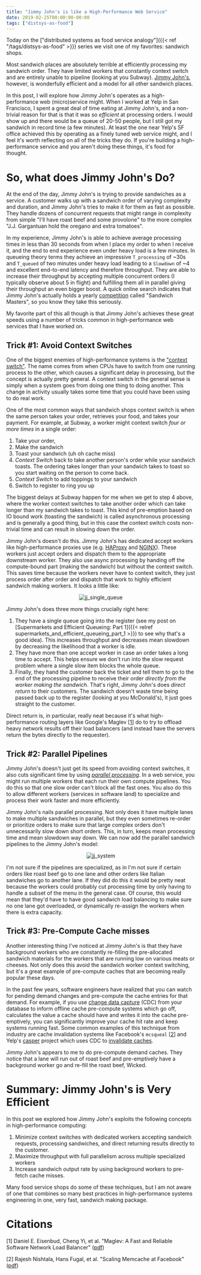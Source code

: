 ```yaml
---
title: "Jimmy John's is like a High-Performance Web Service"
date: 2019-02-25T00:00:00-00:00
tags: ["distsys-as-food"]
---
```

Today on the
["distributed systems as food service analogy"]({{< ref "/tags/distsys-as-food" >}})
series we visit one of my favorites: sandwich shops.

Most sandwich places are absolutely terrible at efficiently processing my
sandwich order. They have limited workers that constantly context switch and
are entirely unable to pipeline (looking at you Subway). [Jimmy
John's](https://www.jimmyjohns.com/), however, is wonderfully efficient and a
model for all other sandwich places.

In this post, I will explore how Jimmy John's operates as a high-performance
web (micro)service might. When I worked at Yelp in San Francisco, I spent a
great deal of time eating at Jimmy John's, and a non-trivial reason for that is
that it was so *efficient* at processing orders. I would show up and there
would be a queue of 20-50 people, but I still got my sandwich in record time (a
few minutes). At least the one near Yelp's SF office achieved this by operating
as a finely tuned web service might, and I feel it's worth reflecting on all of
the tricks they do. If you're building a high-performance service and you
aren't doing these things, it's food for thought.

So, what does Jimmy John's Do?
==============================

At the end of the day, Jimmy John's is trying to provide sandwiches as a
service. A customer walks up with a sandwich order of varying complexity and
duration, and Jimmy John's tries to make it for them as fast as possible. They
handle dozens of concurrent requests that might range in complexity from simple
"I'll have roast beef and some provolone" to the more complex "J.J. Gargantuan
hold the oregano and extra tomatoes".

In my experience, Jimmy John's is able to achieve average processing times in
less than 30 seconds from when I place my order to when I receive it, and the
end to end experience even under heavy load is a few minutes. In queueing
theory terms they achieve an impressive `T_processing` of ~30s and `T_queued`
of two minutes under heavy load leading to a `Slowdown` of ~4 and excellent
end-to-end latency and therefore throughput. They are able to increase their
throughput by accepting multiple concurrent orders (I typically observe about 5
in flight) and fulfilling them all in parallel giving their throughput an even
bigger boost. A quick online search indicates that Jimmy John's actually
holds a yearly [competition](https://vimeo.com/289769768) called "Sandwich
Masters", so you know they take this seriously.

My favorite part of this all though is that Jimmy John's achieves these great
speeds using a number of tricks common in high-performance web services that I
have worked on.

Trick #1: Avoid Context Switches
--------------------------------

One of the biggest enemies of high-performance systems is the ["context
switch"](https://en.wikipedia.org/wiki/Context_switch).  The name comes from
when CPUs have to switch from one running process to the other, which causes a
significant delay in processing, but the concept is actually pretty general. A
context switch in the general sense is simply when a system goes from doing one
thing to doing another. This change in activity usually takes some time that
you could have been using to do real work.

One of the most common ways that sandwich shops context switch is when the same
person takes your order, retrieves your food, and takes your payment. For
example, at Subway, a worker might context switch *four or more times* in a
single order:

1. Take your order,
2. Make the sandwich
3. Toast your sandwich (uh oh cache miss)
4. *Context Switch* back to take another person's order while your sandwich
  toasts. The ordering takes longer than your sandwich takes to toast so
  you start waiting on the person to come back.
5. *Context Switch* to add toppings to your sandwich
6. Switch to register to ring you up

The biggest delays at Subway happen for me when we get to step 4 above, where
the worker context switches to take another order which can take longer than
my sandwich takes to toast. This kind of pre-emption based on IO bound work
(toasting the sandwich) is called asynchronous processing and is generally
a good thing, but in this case the context switch costs non-trivial time and
can result in slowing down the order.

Jimmy John's doesn't do this. Jimmy John's has dedicated accept workers like
high-performance proxies use (e.g. [HAProxy](http://www.haproxy.org/) and
[NGINX](https://www.nginx.com/)). These workers just accept orders and dispatch
them to the appropriate downstream worker. They also use async processing by
handing off the compute-bound part (making the sandwich) but without the
context switch. This saves time because the workers never have to context
switch, they just process order after order and dispatch that work to highly
efficient sandwich making workers. It looks a little like:

<center>

![jj_single_queue](/img/jimmy_johns_single_queue.svg)
</center>

Jimmy John's does three more things crucially right here:

1. They have a single queue going into the register (see my post on
   [Supermarkets and Efficient Queueing: Part 1]({{< relref
   supermarkets_and_efficient_queueing_part_1 >}}) to see why that's a good
   idea). This increases throughput and decreases mean slowdown by decreasing
   the likelihood that a worker is idle.
2. They have more than one accept worker in case an order takes a long time to
   accept. This helps ensure we don't run into the slow request problem where a
   single slow item blocks the whole queue.
3. Finally, they hand the customer back the ticket and tell them to go to the
   end of the processing pipeline to receive their order _directly from the
   worker making the sandwich_. That's right, Jimmy John's does _direct return_
   to their customers.  The sandwich doesn't waste time being passed back up to
   the register (looking at you McDonald's), it just goes straight to the
   customer.

Direct return is, in particular, really neat because it's what high-performance
routing layers like Google's Maglev [[1](#maglev)] do to try to offload heavy
network results off their load balancers (and instead have the servers return
the bytes directly to the requester).

Trick #2: Parallel Pipelines
----------------------------

Jimmy John's doesn't just get its speed from avoiding context switches, it
also cuts significant time by using [*parallel
processing*](https://en.wikipedia.org/wiki/Parallel_computing). In a web
service, you might run multiple workers that each run their own compute
pipelines. You do this so that one slow order can't block all the fast ones.
You also do this to allow different workers (services in software land) to
specialize and process their work faster and more efficiently.

Jimmy John's nails parallel processing. Not only does it have multiple lanes
to make multiple sandwiches in parallel, but they even sometimes re-order
or prioritize orders to make sure that large complex orders don't unnecessarily
slow down short orders. This, in turn, keeps mean processing time and mean
slowdown way down. We can now add the parallel sandwich pipelines to the Jimmy
John's model:

<center>

![jj_system](/img/jimmy_johns_whole_system.svg)
</center>

I'm not sure if the pipelines are specialized, as in I'm not sure if certain
orders like roast beef go to one lane and other orders like Italian sandwiches
go to another lane. If they did do this it would be pretty neat because the
workers could probably cut processing time by only having to handle a subset of
the menu in the general case. Of course, this would mean that they'd have to
have good sandwich load balancing to make sure no one lane got overloaded, or
dynamically re-assign the workers when there is extra capacity.

Trick #3: Pre-Compute Cache misses
----------------------------------

Another interesting thing I've noticed at Jimmy John's is that they have
background workers who are constantly re-filling the pre-allocated sandwich
materials for the workers that are running low on various meats or cheeses. Not
only does this avoid the sandwich worker context switching, but it's a great
example of pre-compute caches that are becoming really popular these days.

In the past few years, software engineers have realized that you can watch
for pending demand changes and pre-compute the cache entries for that demand.
For example, if you use [change data
capture](https://en.wikipedia.org/wiki/Change_data_capture) (CDC) from your
database to inform offline cache pre-compute systems which go off, calculates
the value a cache should have and writes it into the cache pre-emptively, you
can significantly improve your cache hit rate and keep systems running fast.
Some common examples of this technique from industry are cache invalidation
systems like Facebook's `mcsqueal` [[2](#fb_memcache)] and Yelp's
[casper](https://engineeringblog.yelp.com/2018/03/caching-internal-service-calls-at-yelp.html)
project which uses CDC to [invalidate
caches](https://engineeringblog.yelp.com/2018/03/caching-internal-service-calls-at-yelp.html#invalidating-caches).

Jimmy John's appears to me to do pre-compute demand caches. They notice that a
lane will run out of roast beef and pre-emptively have a background worker go
and re-fill the roast beef, Wicked.


Summary: Jimmy John's is Very Efficient
=======================================

In this post we explored how Jimmy John's exploits the following concepts
in high-performance computing:

1. Minimize context switches with dedicated workers accepting sandwich
   requests, processing sandwiches, and direct returning results directly
   to the customer.
2. Maximize throughput with full parallelism across multiple specialized
   workers
3. Increase sandwich output rate by using background workers to pre-fetch
   cache misses.

Many food service shops do some of these techniques, but I am not aware of one
that combines so many best practices in high-performance systems engineering
in one, very fast, sandwich making package.

Citations
=========
<a name="maglev"></a>
[1] Daniel E. Eisenbud, Cheng Yi, et al. "Maglev: A Fast and Reliable Software
Network Load Balancer"
([pdf](https://static.googleusercontent.com/media/research.google.com/en//pubs/archive/44824.pdf))

<a name="fb_memcache"></a>
[2] Rajesh Nishtala, Hans Fugal, et al. "Scaling Memcache at Facebook" ([pdf](https://www.usenix.org/system/files/conference/nsdi13/nsdi13-final170_update.pdf))


